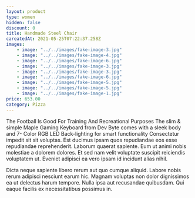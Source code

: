 ```yaml
---
layout: product
type: women
hidden: false
discount: 0
title: Handmade Steel Chair
careatedAt: 2021-05-25T07:22:37.258Z
images:
    - image: "../../images/fake-image-3.jpg"
    - image: "../../images/fake-image-4.jpg"
    - image: "../../images/fake-image-6.jpg"
    - image: "../../images/fake-image-3.jpg"
    - image: "../../images/fake-image-3.jpg"
    - image: "../../images/fake-image-6.jpg"
    - image: "../../images/fake-image-5.jpg"
    - image: "../../images/fake-image-5.jpg"
    - image: "../../images/fake-image-1.jpg"
price: 653.00
category: Pizza
---
```

The Football Is Good For Training And Recreational Purposes
The slim & simple Maple Gaming Keyboard from Dev Byte comes with a sleek body and 7- Color RGB LED Back-lighting for smart functionality
Consectetur impedit sit sit voluptas. Est ducimus ipsam quos repudiandae eos esse repudiandae reprehenderit. Laborum quaerat sapiente. Eum ut animi nobis molestiae a dolorem dolores. Et sed nam velit voluptate suscipit reiciendis voluptatem ut. Eveniet adipisci ea vero ipsam id incidunt alias nihil.
 Dicta neque sapiente libero rerum aut quo cumque aliquid. Labore nobis rerum adipisci nesciunt earum hic. Magnam voluptas non dolor dignissimos ea ut delectus harum tempore. Nulla ipsa aut recusandae quibusdam. Qui eaque facilis ex necessitatibus possimus in.
